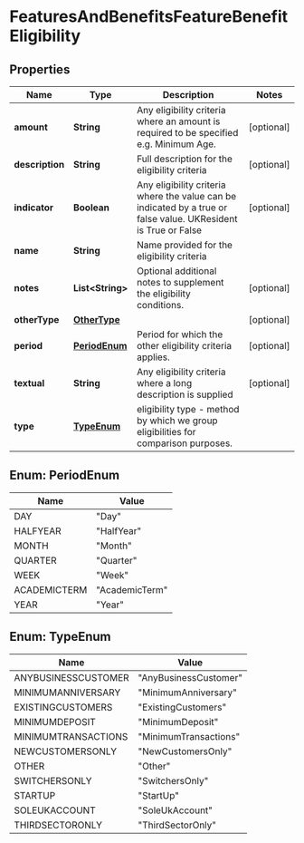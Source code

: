 
# FeaturesAndBenefitsFeatureBenefitEligibility

## Properties
Name | Type | Description | Notes
------------ | ------------- | ------------- | -------------
**amount** | **String** | Any eligibility criteria where an amount is required to be specified e.g. Minimum Age. |  [optional]
**description** | **String** | Full description for the eligibility criteria |  [optional]
**indicator** | **Boolean** | Any eligibility criteria where the value can be indicated by a true or false value. UKResident is True or False |  [optional]
**name** | **String** | Name provided for the eligibility criteria | 
**notes** | **List&lt;String&gt;** | Optional additional notes to supplement the eligibility conditions. |  [optional]
**otherType** | [**OtherType**](OtherType.md) |  |  [optional]
**period** | [**PeriodEnum**](#PeriodEnum) | Period for which the other eligibility criteria applies. |  [optional]
**textual** | **String** | Any eligibility criteria where a long description is supplied |  [optional]
**type** | [**TypeEnum**](#TypeEnum) | eligibility type - method by which we group eligibilities for comparison purposes. | 


<a name="PeriodEnum"></a>
## Enum: PeriodEnum
Name | Value
---- | -----
DAY | &quot;Day&quot;
HALFYEAR | &quot;HalfYear&quot;
MONTH | &quot;Month&quot;
QUARTER | &quot;Quarter&quot;
WEEK | &quot;Week&quot;
ACADEMICTERM | &quot;AcademicTerm&quot;
YEAR | &quot;Year&quot;


<a name="TypeEnum"></a>
## Enum: TypeEnum
Name | Value
---- | -----
ANYBUSINESSCUSTOMER | &quot;AnyBusinessCustomer&quot;
MINIMUMANNIVERSARY | &quot;MinimumAnniversary&quot;
EXISTINGCUSTOMERS | &quot;ExistingCustomers&quot;
MINIMUMDEPOSIT | &quot;MinimumDeposit&quot;
MINIMUMTRANSACTIONS | &quot;MinimumTransactions&quot;
NEWCUSTOMERSONLY | &quot;NewCustomersOnly&quot;
OTHER | &quot;Other&quot;
SWITCHERSONLY | &quot;SwitchersOnly&quot;
STARTUP | &quot;StartUp&quot;
SOLEUKACCOUNT | &quot;SoleUkAccount&quot;
THIRDSECTORONLY | &quot;ThirdSectorOnly&quot;



